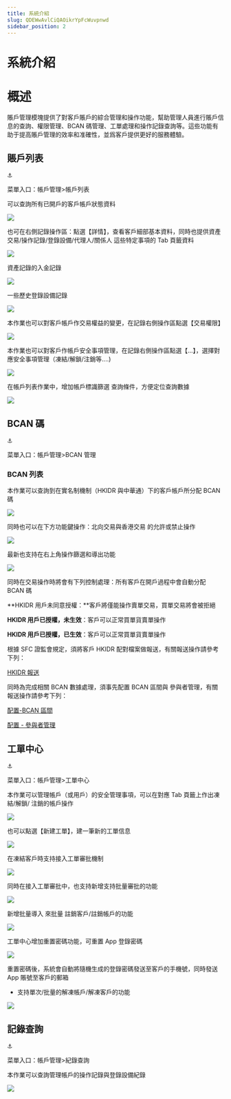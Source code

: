 ```yaml
---
title: 系統介紹
slug: QDEWwAvlCiQAOikrYpFcWuvpnwd
sidebar_position: 2
---
```



# 系統介紹

# 概述

賬戶管理模塊提供了對客戶賬戶的綜合管理和操作功能，幫助管理人員進行賬戶信息的查詢、權限管理、BCAN 碼管理、工單處理和操作記錄查詢等。這些功能有助于提高賬戶管理的效率和准確性，並爲客戶提供更好的服務體驗。

## 賬戶列表

<div class="callout callout-bg-6 callout-border-6">
<div class='callout-emoji'>⚓</div>
<p>菜單入口：帳戶管理&gt;帳戶列表</p>
</div>

可以查詢所有已開戶的客戶帳戶狀態資料

<img src="/assets/RV7obmqoXo0qVpxhdYscgQY6n2f.png" src-width="3234" src-height="1606" align="center"/>

也可在右側記錄操作區：點選【詳情】，查看客戶細部基本資料，同時也提供資產交易/操作記錄/登錄設備/代理人/關係人 這些特定事項的 Tab 頁籤資料

<img src="/assets/StnJbhMf7oIjqvxahlacYh0RnUh.png" src-width="3246" src-height="1228" align="center"/>

 資產記錄的入金記錄

<img src="/assets/AWZ1bqDPXovw6Sxpcz5c4PeNnwc.png" src-width="2384" src-height="1248" align="center"/>

一些歷史登錄設備記錄

<img src="/assets/E2i3b6Dt3oMJMwxyLjacq7G4nLg.png" src-width="2420" src-height="744" align="center"/>

本作業也可以對客戶帳戶作交易權益的變更，在記錄右側操作區點選【交易權限】

<img src="/assets/Svhrb0Wzzo58Fjxn2mLckJxVnVd.png" src-width="1802" src-height="1364" align="center"/>

本作業也可以對客戶作帳戶安全事項管理，在記錄右側操作區點選【...】，選擇對應安全事項管理（凍結/解鎖/注銷等....)

<img src="/assets/KLDAbp1ugoCTMXxtcg3c9PGRncd.png" src-width="3428" src-height="1504" align="center"/>

在帳戶列表作業中，增加帳戶標識篩選 查詢條件，方便定位查詢數據

<img src="/assets/Xw4DbYooOoR1n5xx9Dncd4SAnaf.png" src-width="3248" src-height="808" align="center"/>

## BCAN 碼

<div class="callout callout-bg-6 callout-border-6">
<div class='callout-emoji'>⚓</div>
<p>菜單入口：帳戶管理&gt;BCAN 管理</p>
</div>

### BCAN 列表

本作業可以查詢到在實名制機制（HKIDR 與中華通）下的客戶帳戶所分配 BCAN 碼

<img src="/assets/BHEkb9HQ4o5Bkzx7NqycZA5Onwb.png" src-width="1280" src-height="621" align="center"/>

同時也可以在下方功能鍵操作：北向交易與香港交易 的允許或禁止操作

<img src="/assets/JeR8bzZYzongjFxXqTocTxm2nid.png" src-width="3222" src-height="1604" align="center"/>

最新也支持在右上角操作篩選和導出功能

<img src="/assets/EcjybahLZoI3zwx8kHxc1LX6nke.png" src-width="3204" src-height="630" align="center"/>

同時在交易操作時將會有下列控制處理：所有客戶在開戶過程中會自動分配 BCAN 碼

**HKIDR 用戶未同意授權：**客戶將僅能操作賣單交易，買單交易將會被拒絕

**HKIDR 用戶已授權，未生效**：客戶可以正常買單貨賣單操作

**HKIDR 用戶已授權，已生效**：客戶可以正常買單貨賣單操作

根據 SFC 證監會規定，須將客戶 HKIDR 配對檔案做報送，有關報送操作請參考下列：

[HKIDR 報送](T8IiwGsqdih0XDkLsfFc3hNcnqf) 

同時為完成相關 BCAN 數據處理，須事先配置 BCAN 區間與 參與者管理，有關報送操作請參考下列：

[配置-BCAN 區間](Intlw1TqbijZw2kFGqXcx2ZrnPg) 

[配置 - 參與者管理](DUjAw62kGicB7jken4CcBaYpnCd) 

## 工單中心

<div class="callout callout-bg-6 callout-border-6">
<div class='callout-emoji'>⚓</div>
<p>菜單入口：帳戶管理&gt;工單中心</p>
</div>

本作業可以管理帳戶（或用戶）的安全管理事項，可以在對應 Tab 頁籤上作出凍結/解鎖/ 注銷的帳戶操作

<img src="/assets/YKUhbz2xqoGkHExzKHAcPAoBnoc.png" src-width="3244" src-height="1588" align="center"/>

也可以點選【新建工單】，建一筆新的工單信息

<img src="/assets/OH9MbGjNDoMpYsxPTBgccekenKT.png" src-width="3486" src-height="914" align="center"/>

在凍結客戶時支持接入工單審批機制

<img src="/assets/Qghqbs1VZovgEFxRPVUc6Rt4nIh.png" src-width="3264" src-height="1626" align="center"/>

同時在接入工單審批中，也支持新增支持批量審批的功能

<img src="/assets/Bg2kbCQHvomX87xnm9GcHPDlnOg.png" src-width="3244" src-height="1630" align="center"/>

新增批量導入  來批量 註銷客戶/註銷帳戶的功能

<img src="/assets/Yef3bIFhCoZo2VxfxU1cedE3nJb.png" src-width="3248" src-height="1622" align="center"/>

工單中心增加重置密碼功能，可重置 App 登錄密碼

<img src="/assets/OI1mbq1i0oi990xT5zYcJf9fnMy.png" src-width="3492" src-height="1276" align="center"/>

重置密碼後，系統會自動將隨機生成的登錄密碼發送至客戶的手機號，同時發送 App 賬號至客戶的郵箱

-  支持單次/批量的解凍帳戶/解凍客戶的功能

<img src="/assets/Q16DbEo74oo5V2xdpLtczYQenbe.png" src-width="3230" src-height="1614" align="center"/>

## 記錄查詢

<div class="callout callout-bg-6 callout-border-6">
<div class='callout-emoji'>⚓</div>
<p>菜單入口：帳戶管理&gt;紀錄查詢</p>
</div>

本作業可以查詢管理帳戶的操作記錄與登錄設備紀錄

<img src="/assets/JMZnbOVSHoPQbnx4B8lckfF8n3e.png" src-width="3248" src-height="946" align="center"/>

